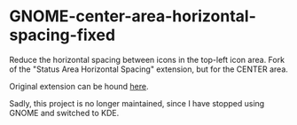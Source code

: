 # GNOME-center-area-horizontal-spacing-fixed
Reduce the horizontal spacing between icons in the top-left icon area. 
Fork of the "Status Area Horizontal Spacing" extension, but for the CENTER area. 

Original extension can be hound [here](https://gitlab.com/p91paul/status-area-horizontal-spacing-gnome-shell-extension).

Sadly, this project is no longer maintained, since I have stopped using GNOME and switched to KDE.